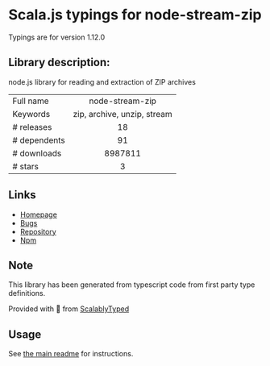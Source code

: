 
# Scala.js typings for node-stream-zip

Typings are for version 1.12.0

## Library description:
node.js library for reading and extraction of ZIP archives

|                    |                 |
| ------------------ | :-------------: |
| Full name          | node-stream-zip |
| Keywords           | zip, archive, unzip, stream |
| # releases         | 18 |
| # dependents       | 91 |
| # downloads        | 8987811 |
| # stars            | 3 |

## Links
- [Homepage](https://github.com/antelle/node-stream-zip)
- [Bugs](https://github.com/antelle/node-stream-zip/issues)
- [Repository](https://github.com/antelle/node-stream-zip)
- [Npm](https://www.npmjs.com/package/node-stream-zip)
    


## Note
This library has been generated from typescript code from first party type definitions.

Provided with :purple_heart: from [ScalablyTyped](https://github.com/oyvindberg/ScalablyTyped)

## Usage
See [the main readme](../../readme.md) for instructions.


